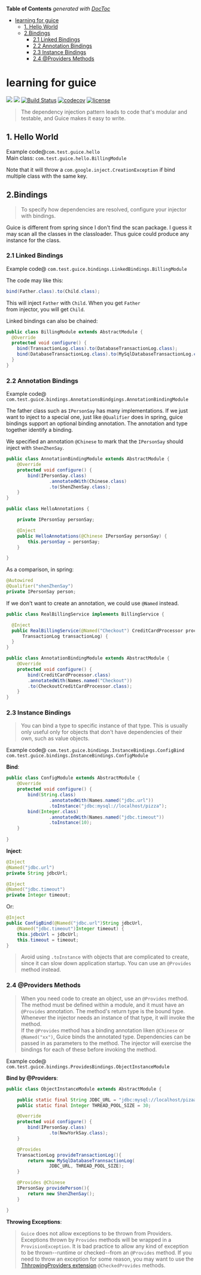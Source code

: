 <!-- START doctoc generated TOC please keep comment here to allow auto update -->
<!-- DON'T EDIT THIS SECTION, INSTEAD RE-RUN doctoc TO UPDATE -->
**Table of Contents**  *generated with [DocToc](https://github.com/thlorenz/doctoc)*

- [learning for guice](#learning-for-guice)
  - [1. Hello World](#1-hello-world)
  - [2.Bindings](#2bindings)
    - [2.1 Linked Bindings](#21-linked-bindings)
    - [2.2 Annotation Bindings](#22-annotation-bindings)
    - [2.3 Instance Bindings](#23-instance-bindings)
    - [2.4 @Providers Methods](#24-providers-methods)

<!-- END doctoc generated TOC please keep comment here to allow auto update -->

learning for guice
===
[![](https://img.shields.io/badge/guice-4.1.0-green.svg?style=flat)](https://github.com/google/guice)
![](https://img.shields.io/badge/java-1.8-orange.svg)
[![Build Status](https://travis-ci.org/Ryan-Miao/l4guice.svg?branch=master)](https://travis-ci.org/Ryan-Miao/l4guice)
[![codecov](https://codecov.io/gh/winsnow/l4guice/branch/master/graph/badge.svg)](https://codecov.io/gh/winsnow/l4guice)
[![license](https://img.shields.io/github/license/mashape/apistatus.svg)](https://github.com/winsnow/l4guice/blob/master/LICENSE)

>The dependency injection pattern leads to code that's modular and
 testable, and Guice makes it easy to write.


## 1. Hello World
Example code@`com.test.guice.hello`   
Main class: `com.test.guice.hello.BillingModule`

Note that it will throw a `com.google.inject.CreationException` 
if bind multiple class with the same key.


## 2.Bindings
>To specify how dependencies are resolved, configure your injector with bindings.

Guice is different from spring since I don't find the scan package. I guess it may scan 
all the classes in the classloader. Thus guice could produce any instance for the class.

### 2.1 Linked Bindings
Example code@ `com.test.guice.bindings.LinkedBindings.BillingModule`   

The code may like this:  
```java
bind(Father.class).to(Child.class);
```
This will inject `Father` with `Child`. When you get `Father`  
from injector, you will get `Child`.

Linked bindings can also be chained:  
```java
public class BillingModule extends AbstractModule {
  @Override 
  protected void configure() {
    bind(TransactionLog.class).to(DatabaseTransactionLog.class);
    bind(DatabaseTransactionLog.class).to(MySqlDatabaseTransactionLog.class);
  }
}
```

### 2.2 Annotation Bindings
Example code@ `com.test.guice.bindings.AnnotationsBindgings.AnnotationBindingModule`   

The father class such as `IPersonSay` has many implementations. 
If we just want to inject to a special one, just like `@Qualifier` 
does in spring, guice bindings support an optional binding 
annotation. The annotation and type together identify a 
binding.

We specified an annotation `@Chinese` to mark that the 
`IPersonSay` should inject with `ShenZhenSay`.
```java
public class AnnotationBindingModule extends AbstractModule {
    @Override
    protected void configure() {
        bind(IPersonSay.class)
                .annotatedWith(Chinese.class)
                .to(ShenZhenSay.class);
    }
}
```
```java
public class HelloAnnotations {

    private IPersonSay personSay;

    @Inject
    public HelloAnnotations(@Chinese IPersonSay personSay) {
        this.personSay = personSay;
    }

}
```
As a comparison, in spring:
```java
@Autowired
@Qualifier("shenZhenSay")
private IPersonSay person;
```

If we don't want to create an annotation, we could use `@Named` instead.
```java
public class RealBillingService implements BillingService {

  @Inject
  public RealBillingService(@Named("Checkout") CreditCardProcessor processor,
      TransactionLog transactionLog) {
  }
}
```
```java
public class AnnotationBindingModule extends AbstractModule {
    @Override
    protected void configure() {
        bind(CreditCardProcessor.class)
        .annotatedWith(Names.named("Checkout"))
        .to(CheckoutCreditCardProcessor.class);
    }
}
```


### 2.3 Instance Bindings
>You can bind a type to specific instance of that type. This is usually only 
useful only for objects that don't have dependencies of their own, such 
as value objects.

Example code@ `com.test.guice.bindings.InstanceBindings.ConfigBind` 
`com.test.guice.bindings.InstanceBindings.ConfigModule`

**Bind**:
```java
public class ConfigModule extends AbstractModule {
    @Override
    protected void configure() {
        bind(String.class)
                .annotatedWith(Names.named("jdbc.url"))
                .toInstance("jdbc:mysql://localhost/pizza");
        bind(Integer.class)
                .annotatedWith(Names.named("jdbc.timeout"))
                .toInstance(10);
    }
    
}


```

**Inject**:
```java
@Inject
@Named("jdbc.url")
private String jdbcUrl;

@Inject
@Named("jdbc.timeout")
private Integer timeout;

```
Or:
```java
@Inject
public ConfigBind(@Named("jdbc.url")String jdbcUrl,
    @Named("jdbc.timeout")Integer timeout) {
    this.jdbcUrl = jdbcUrl;
    this.timeout = timeout;
}
```

>Avoid using `.toInstance` with objects that are complicated to create, since it 
can slow down application startup. You can use an `@Provides` method instead.  


### 2.4 @Providers Methods
>When you need code to create an object, use an `@Provides` method. The method must be defined 
within a module, and it must have an `@Provides` annotation. The method's return 
type is the bound type. Whenever the injector needs an instance of that type, it 
will invoke the method.   
If the `@Provides` method has a binding annotation liken `@Chinese` or `@Named("xx")`,
Guice binds the annotated type. Dependencies can be passed in as 
parameters to the method. The injector will exercise the 
bindings for each of these before invoking the method.

Example code@ `com.test.guice.bindings.ProvidesBindings.ObjectInstanceModule`

**Bind by @Providers**:
```java
public class ObjectInstanceModule extends AbstractModule {

    public static final String JDBC_URL = "jdbc:mysql://localhost/pizaa";
    public static final Integer THREAD_POOL_SIZE = 30;

    @Override
    protected void configure() {
        bind(IPersonSay.class)
                .to(NewYorkSay.class);
    }

    @Provides
    TransactionLog provideTransactionLog(){
        return new MySqlDatabaseTrannsactionLog(
                JDBC_URL, THREAD_POOL_SIZE);
    }

    @Provides @Chinese
    IPersonSay providePerson(){
        return new ShenZhenSay();
    }

}
```
**Throwing Exceptions**:  
>`Guice` does not allow exceptions to be thrown from Providers. 
Exceptions thrown by `Provides` methods will be wrapped in 
a `ProvisionException`. It is bad practice to allow any 
kind of exception to be thrown--runtime or checked--from 
an `@Provides` method. If you need to throw an exception for some 
reason, you may want to use the [ThhrowingProviders extension](https://github.com/google/guice/wiki/ThrowingProviders) 
`@CheckedProvides` methods.
